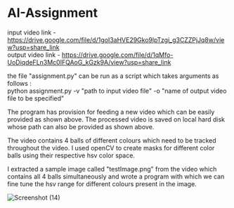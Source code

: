 # AI-Assignment

input video link - https://drive.google.com/file/d/1goI3aHVE29Gko9lpTzgi_g3CZZPjJq8w/view?usp=share_link  </br>
output video link - https://drive.google.com/file/d/1qMfo-UoDiqdeFLn3Mc0IFQAoG_kGzk9A/view?usp=share_link  </br>

the file "assignment.py" can be run as a script which takes arguments as follows : </br>
python assignment.py -v "path to input video file" -o "name of output video file to be specified"  </br>

The program has provision for feeding a new video which can be easily provided as shown above. The processed video is saved on local hard disk whose path can also be provided as shown above.

The video contains 4 balls of different colours which need to be tracked throughout the video. I used openCV to create masks for different color balls using their respective hsv color space. 

I extracted a sample image called "testImage.png" from the video which contains all 4 balls simultaneously and wrote a program with which we can fine tune the hsv range for different colours present in the image.

![Screenshot (14)](https://user-images.githubusercontent.com/58368119/214177913-128e5881-06e0-4169-b532-e090f03dc00e.png)

